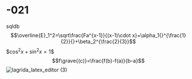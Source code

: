 # -021
sqldb
$$\overline{E}_1^2=\sqrt\frac{Fa^{x-1}}{(x-1)\cdot x}+\alpha_1{}^{\frac{1}{2}}{}+\beta_2^{\frac{2}{3}}$$
$$\cos^{2}x+\sin^{2}x=1\$$
$$f\grave{(c)}=\frac{f(b)-f(a)}{b-a}$$
![lagrida_latex_editor (3)](https://user-images.githubusercontent.com/114642598/201015130-bb82d325-f9ca-483e-8dca-2cbe4cde8a81.png)
